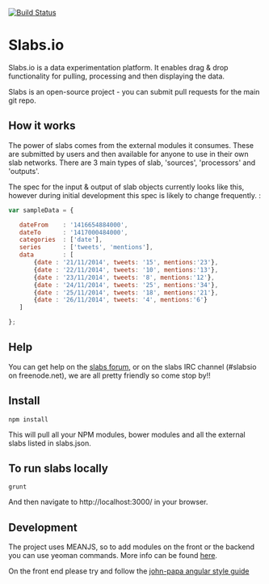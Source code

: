 [![Build Status](https://api.shippable.com/projects/54774d48d46935d5fbbecc12/badge?branchName=master)](https://app.shippable.com/projects/54774d48d46935d5fbbecc12/builds/latest)
# Slabs.io

Slabs.io is a data experimentation platform. It enables drag & drop functionality for pulling, processing and then displaying the data.

Slabs is an open-source project - you can submit pull requests for the main git repo.

## How it works

The power of slabs comes from the external modules it consumes. These are submitted by users and then available for anyone to use in their own slab networks. There are 3 main types of slab, 'sources', 'processors' and 'outputs'.

The spec for the input & output of slab objects currently looks like this, however during initial development this spec is likely to change frequently. :


 ```javascript
var sampleData = {

	dateFrom    : '1416654884000',
	dateTo      : '1417000484000',
	categories  : ['date'],
	series      : ['tweets', 'mentions'],
	data        : [
		{date : '21/11/2014', tweets: '15', mentions:'23'},
		{date : '22/11/2014', tweets: '10', mentions:'13'},
		{date : '23/11/2014', tweets: '8', mentions:'12'},
		{date : '24/11/2014', tweets: '25', mentions:'34'},
		{date : '25/11/2014', tweets: '18', mentions:'21'},
		{date : '26/11/2014', tweets: '4', mentions:'6'}
	]

};
 ```

## Help
You can get help on the <a href="http://chat.slabs.io/">slabs forum</a>, or on the slabs IRC channel (#slabsio on freenode.net), we are all pretty friendly so come stop by!!


## Install
```shell
npm install
```
This will pull all your NPM modules, bower modules and all the external slabs listed in slabs.json.


## To run slabs locally
```shell
grunt
```
And then navigate to http://localhost:3000/ in your browser.

## Development
The project uses MEANJS, so to add modules on the front or the backend you can use yeoman commands. More info can be found <a href="http://meanjs.org/generator.html">here</a>.

On the front end please try and follow the <a href="https://github.com/johnpapa/angularjs-styleguide">john-papa angular style guide</a>
